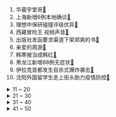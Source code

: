 1. 华晨宇堂哥[:link:](https://s.weibo.com/weibo?q=%23华晨宇堂哥%23&Refer=top)
2. 上海新增6例本地确诊[:link:](https://s.weibo.com/weibo?q=%23上海新增6例本地确诊%23&Refer=top)
3. 理想中保研碰撞评级优异[:link:](https://s.weibo.com/weibo?q=%23理想中保研碰撞评级优异%23&Refer=top)
4. 西藏冒险王 视频声音[:link:](https://s.weibo.com/weibo?q=%23西藏冒险王%20视频声音%23&Refer=top)
5. 出版社发函要求渠道下架郑爽的书[:link:](https://s.weibo.com/weibo?q=%23出版社发函要求渠道下架郑爽的书%23&Refer=top)
6. 亲爱的周游[:link:](https://s.weibo.com/weibo?q=%23亲爱的周游%23&Refer=top)
7. 韩寒被当成韩红[:link:](https://s.weibo.com/weibo?q=%23韩寒被当成韩红%23&Refer=top)
8. 黑龙江新增88例无症状[:link:](https://s.weibo.com/weibo?q=%23黑龙江新增88例无症状%23&Refer=top)
9. 伊拉克首都发生自杀式爆炸袭击[:link:](https://s.weibo.com/weibo?q=%23伊拉克首都发生自杀式爆炸袭击%23&Refer=top)
10. 沈阳外国留学生走上街头助力疫情防控[:link:](https://s.weibo.com/weibo?q=%23沈阳外国留学生走上街头助力疫情防控%23&Refer=top)
<details>
<summary>11 ~ 20</summary>

11. 上海离异3年内住房数按离异前总套数计算[:link:](https://s.weibo.com/weibo?q=%23上海离异3年内住房数按离异前总套数计算%23&Refer=top)
12. 美近1.2万剂新冠疫苗运输不当失效[:link:](https://s.weibo.com/weibo?q=%23美近1.2万剂新冠疫苗运输不当失效%23&Refer=top)
13. 山西新增本地确诊1例[:link:](https://s.weibo.com/weibo?q=%23山西新增本地确诊1例%23&Refer=top)
14. 问渠那得清如许 你先管好你自己[:link:](https://s.weibo.com/weibo?q=%23问渠那得清如许%20你先管好你自己%23&Refer=top)
15. 北京新增1例本土无症状[:link:](https://s.weibo.com/weibo?q=%23北京新增1例本土无症状%23&Refer=top)
16. 北京新增3例均在大兴融汇社区[:link:](https://s.weibo.com/weibo?q=%23北京新增3例均在大兴融汇社区%23&Refer=top)
17. 华晨宇 张碧晨[:link:](https://s.weibo.com/weibo?q=%23华晨宇%20张碧晨%23&Refer=top)
18. 微信黄脸表情会动了[:link:](https://s.weibo.com/weibo?q=%23微信黄脸表情会动了%23&Refer=top)
19. 要不要在家长群跟风吹捧老师[:link:](https://s.weibo.com/weibo?q=%23要不要在家长群跟风吹捧老师%23&Refer=top)
20. 三千年美人复原妆[:link:](https://s.weibo.com/weibo?q=%23三千年美人复原妆%23&Refer=top)
</details>
<details>
<summary>21 ~ 30</summary>

21. 背景图[:link:](https://s.weibo.com/weibo?q=%23背景图%23&Refer=top)
22. 盛淮南给洛枳挡太阳[:link:](https://s.weibo.com/weibo?q=%23盛淮南给洛枳挡太阳%23&Refer=top)
23. 8岁小朋友捡到3岁小朋友[:link:](https://s.weibo.com/weibo?q=%238岁小朋友捡到3岁小朋友%23&Refer=top)
24. 小鹿太有梗了[:link:](https://s.weibo.com/weibo?q=%23小鹿太有梗了%23&Refer=top)
25. 石家庄一线医护夜班车上睡着了[:link:](https://s.weibo.com/weibo?q=%23石家庄一线医护夜班车上睡着了%23&Refer=top)
26. 迪丽热巴蝴蝶翅膀造型[:link:](https://s.weibo.com/weibo?q=%23迪丽热巴蝴蝶翅膀造型%23&Refer=top)
27. 白酒股还有投资价值吗[:link:](https://s.weibo.com/weibo?q=%23白酒股还有投资价值吗%23&Refer=top)
28. 微信更新8.0版本[:link:](https://s.weibo.com/weibo?q=%23微信更新8.0版本%23&Refer=top)
29. 中方已向美方提供口罩约420多亿只[:link:](https://s.weibo.com/weibo?q=%23中方已向美方提供口罩约420多亿只%23&Refer=top)
30. 墨茶official[:link:](https://s.weibo.com/weibo?q=%23墨茶official%23&Refer=top)
</details>
<details>
<summary>31 ~ 40</summary>

31. 原来南北方洗脸也有差异[:link:](https://s.weibo.com/weibo?q=%23原来南北方洗脸也有差异%23&Refer=top)
32. 河北新增18例本土确诊[:link:](https://s.weibo.com/weibo?q=%23河北新增18例本土确诊%23&Refer=top)
33. 上海疫情[:link:](https://s.weibo.com/weibo?q=%23上海疫情%23&Refer=top)
34. 外交部祝贺拜登就职[:link:](https://s.weibo.com/weibo?q=%23外交部祝贺拜登就职%23&Refer=top)
35. 被老师性侵女生班主任发声[:link:](https://s.weibo.com/weibo?q=%23被老师性侵女生班主任发声%23&Refer=top)
36. 2020重庆新生儿爆款名字[:link:](https://s.weibo.com/weibo?q=%232020重庆新生儿爆款名字%23&Refer=top)
37. 丽水一地要求市民出门必须戴口罩[:link:](https://s.weibo.com/weibo?q=%23丽水一地要求市民出门必须戴口罩%23&Refer=top)
38. 王相军[:link:](https://s.weibo.com/weibo?q=%23王相军%23&Refer=top)
39. 小学生领奖状领出奥斯卡的感觉[:link:](https://s.weibo.com/weibo?q=%23小学生领奖状领出奥斯卡的感觉%23&Refer=top)
40. 女神降临预告[:link:](https://s.weibo.com/weibo?q=%23女神降临预告%23&Refer=top)
</details>
<details>
<summary>41 ~ 50</summary>

41. 黑龙江新增47例确诊[:link:](https://s.weibo.com/weibo?q=%23黑龙江新增47例确诊%23&Refer=top)
42. 福建餐饮服务人员戴口罩入法[:link:](https://s.weibo.com/weibo?q=%23福建餐饮服务人员戴口罩入法%23&Refer=top)
43. 吉林新增19例本土确诊[:link:](https://s.weibo.com/weibo?q=%23吉林新增19例本土确诊%23&Refer=top)
44. 最新版疫情防护线路图[:link:](https://s.weibo.com/weibo?q=%23最新版疫情防护线路图%23&Refer=top)
45. 肖战 我也不知道画了个啥[:link:](https://s.weibo.com/weibo?q=%23肖战%20我也不知道画了个啥%23&Refer=top)
46. 镇江[:link:](https://s.weibo.com/weibo?q=%23镇江%23&Refer=top)
47. 唐晓天喉结[:link:](https://s.weibo.com/weibo?q=%23唐晓天喉结%23&Refer=top)
48. 吴京一张照片可以用多久[:link:](https://s.weibo.com/weibo?q=%23吴京一张照片可以用多久%23&Refer=top)
49. 上海离异3年内购房按离异前总套数计算[:link:](https://s.weibo.com/weibo?q=%23上海离异3年内购房按离异前总套数计算%23&Refer=top)
50. 上阳赋[:link:](https://s.weibo.com/weibo?q=%23上阳赋%23&Refer=top)
</details>